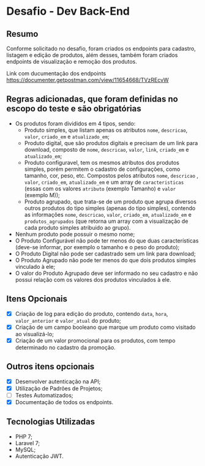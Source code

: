 # Desafio - Dev Back-End

## Resumo
Conforme solicitado no desafio, foram criados os endpoints para cadastro, listagem e edição de produtos, além desses, 
também foram criados endpoints de visualização e remoção dos produtos.

Link com ducumentação dos endpoints https://documenter.getpostman.com/view/11654668/TVzREcvW

## Regras adicionadas, que foram definidas no escopo do teste e são obrigatórias
- Os produtos foram divididos em 4 tipos, sendo:
    - Produto simples, que listam apenas os atributos `nome`, `descricao`, `valor`, `criado_em` e `atualizado_em`;
    - Produto digital, que são produtos digitais e precisam de um link para download, composto de `nome`, `descricao`, 
      `valor`, `link`, `criado_em` e `atualizado_em`;
    - Produto configuravel, tem os mesmos atributos dos produtos simples, porém permitem o cadastro de configurações, 
      como tamanho, cor, peso, etc. Compostos pelos atributos `nome`, `descricao` , `valor`, `criado_em`, 
      `atualizado_em` e um array de `caracteristicas` (essas com os valores `atributo` (exemplo Tamanho) e `valor` 
      (exemplo M));
    - Produto agrupado, que trata-se de um produto que agrupa diversos outros produtos do tipo simples (apenas do tipo 
      simples), contendo as informações `nome`, `descricao`, `valor`, `criado_em`, `atualizado_em` e 
      `produtos_agrupados` (que retorna um array com a visualização de cada produto simples atribuido ao grupo).
- Nenhum produto pode possuir o mesmo nome;
- O Produto Configurável não pode ter menos do que duas características (deve-se informar, por exemplo o tamanho e 
  o peso do produto);
- O Produto Digital não pode ser cadastrado sem um link para download;
- O Produto Agrupado não pode ter menos do que dois produtos simples vinculado à ele;
- O valor do Produto Agrupado deve ser informado no seu cadastro e não possui relação com os valores dos produtos
  vinculados à ele.

## Itens Opcionais
- [x] Criação de log para edição do produto, contendo `data`, `hora`, `valor_anterior` e `valor_atual` do produto;
- [x] Criação de um campo booleano que marque um produto como visitado ao visualizá-lo;
- [x] Criação de um valor promocional para os produtos, com tempo determinado no cadastro da promoção.

## Outros itens opcionais
- [x] Desenvolver autenticação na API;
- [x] Utilização de Padrões de Projetos;
- [ ] Testes Automatizados;
- [x] Documentação de todos os endpoints.

## Tecnologias Utilizadas
- PHP 7;
- Laravel 7;
- MySQL;
- Autenticação JWT.
